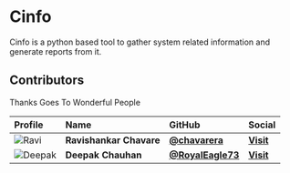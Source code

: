 # Cinfo
Cinfo is a python based tool to gather system related information and generate reports from it.

## Contributors
Thanks Goes To Wonderful People

|Profile  | Name                | GitHub                                       | Social                                                |
| :------------------ | :------------------ | :------------------------------------------- | :---------------------------------------------------- |
|![Ravi](https://avatars0.githubusercontent.com/u/33047641?s=100&v=4)| **Ravishankar Chavare** | [**@chavarera**](https://github.com/chavarera) | [**Visit**](https://www.linkedin.com/in/ravishankar-chavare-84474a102/) |
|![Deepak](https://avatars0.githubusercontent.com/u/34307370?s=100&v=4)| **Deepak Chauhan**    | [**@RoyalEagle73**](https://github.com/RoyalEagle73)     | [**Visit**](https://www.linkedin.com/in/deepak-chauhan-173756170/)     |
